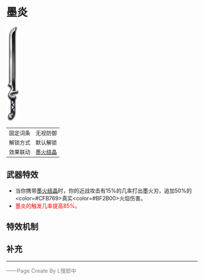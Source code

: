 # 墨炎
![墨炎](Texture2D_Sword/墨炎.png)

|||
|:----:|:----:|
|固定词条|无视防御|
|解锁方式|默认解锁|
|效果联动|[墨火结晶](../Potions/Potion_inkFireCristal.md)|


## 武器特效
- 当你携带[墨火结晶](../Potions/Potion_inkFireCristal.md)时，你的近战攻击有15%的几率打出墨火刃，追加50%的<color=#CFB769>真实</color><color=#BF2B00>火焰伤害</color>。
- <font color=red>墨炎的触发几率提高85%。</font>

## 特效机制

## 补充

---

<font color=grey>——Page Create By L慢郎中</font>

